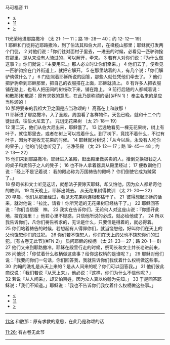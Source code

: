 ﻿





 马可福音 11




* [<](bible/MRK10.md)
* [11](bible/MRK.md)
* [>](bible/MRK12.md)



 
11光荣地进耶路撒冷 （太
21·
1—
11；路
19·
28—
40；约
12·
12—
19）  
1 耶稣和门徒将近耶路撒冷，到了伯法其和伯大尼，在橄榄山那里；耶稣就打发两个门徒， 
2 对他们说：「你们往对面村子里去，一进去的时候，必看见一匹驴驹拴在那里，是从来没有人骑过的，可以解开，牵来。 
3 若有人对你们说：『为什么做这事？』你们就说：『主要用它。』那人必立时让你们牵来。」 
4 他们去了，便看见一匹驴驹拴在门外街道上，就把它解开。 
5 在那里站着的人，有几个说：「你们解驴驹做什么？」 
6 门徒照着耶稣所说的回答，那些人就任凭他们牵去了。 
7 他们把驴驹牵到耶稣那里，把自己的衣服搭在上面，耶稣就骑上。 
8 有许多人把衣服铺在路上，也有人把田间的树枝砍下来，铺在路上。 
9 前行后随的人都喊着说： 和散那[和散那：原有求救的意思，在此乃是称颂的话](#FN
1)！ 奉主名来的是应当称颂的！  
10 那将要来的我祖大卫之国是应当称颂的！ 高高在上和散那！  
11 耶稣进了耶路撒冷，入了圣殿，周围看了各样物件。天色已晚，就和十二个门徒出城，往伯大尼去了。 咒诅无花果树 （太
21·
18—
19）  
12 第二天，他们从伯大尼出来，耶稣饿了。 
13 远远地看见一棵无花果树，树上有叶子，就往那里去，或者在树上可以找着什么。到了树下，竟找不着什么，不过有叶子，因为不是收无花果的时候。 
14 耶稣就对树说：「从今以后，永没有人吃你的果子。」他的门徒也听见了。 洁净圣殿 （太
21·
12—
17；路
19·
45—
48；约
2·
13—
22）  
15 他们来到耶路撒冷。耶稣进入圣殿，赶出殿里做买卖的人，推倒兑换银钱之人的桌子和卖鸽子之人的凳子； 
16 也不许人拿着器具从殿里经过； 
17 便教训他们说：「经上不是记着说： 我的殿必称为万国祷告的殿吗？ 你们倒使它成为贼窝了。」  
18 祭司长和文士听见这话，就想法子要除灭耶稣，却又怕他，因为众人都希奇他的教训。 
19 每天晚上，耶稣出城去。 从无花果树得教训 （太
21·
20—
22）  
20 早晨，他们从那里经过，看见无花果树连根都枯干了。 
21  彼得想起耶稣的话来，就对他说：「拉比，请看！你所咒诅的无花果树已经枯干了。」 
22 耶稣回答说：「你们当信服　神。 
23 我实在告诉你们，无论何人对这座山说：『你挪开此地，投在海里！』他若心里不疑惑，只信他所说的必成，就必给他成了。 
24 所以我告诉你们，凡你们祷告祈求的，无论是什么，只要信是得着的，就必得着。 
25 你们站着祷告的时候，若想起有人得罪你们，就当饶恕他，好叫你们在天上的父也饶恕你们的过犯。 
26 你们若不饶恕人，你们在天上的父也不饶恕你们的过犯。[有古卷无此节](#FN
2)」 质问耶稣的权柄 （太
21·
23—
27；路
20·
1—
8）  
27 他们又来到耶路撒冷。耶稣在殿里行走的时候，祭司长和文士并长老进前来， 
28 问他说：「你仗着什么权柄做这些事？给你这权柄的是谁呢？」 
29 耶稣对他们说：「我要问你们一句话，你们回答我，我就告诉你们我仗着什么权柄做这些事。 
30  约翰的洗礼是从天上来的？是从人间来的呢？你们可以回答我。」 
31 他们彼此商议说：「我们若说『从天上来』，他必说：『这样，你们为什么不信他呢？』 
32 若说『从人间来』，却又怕百姓，因为众人真以约翰为先知。」 
33 于是回答耶稣说：「我们不知道。」耶稣说：「我也不告诉你们我仗着什么权柄做这些事。」 
* [<](bible/MRK10.md)
* [11](bible/MRK.md)
* [>](bible/MRK12.md)





---


[11:9:](#V9)
和散那：原有求救的意思，在此乃是称颂的话


[11:26:](#V26)
有古卷无此节




---









